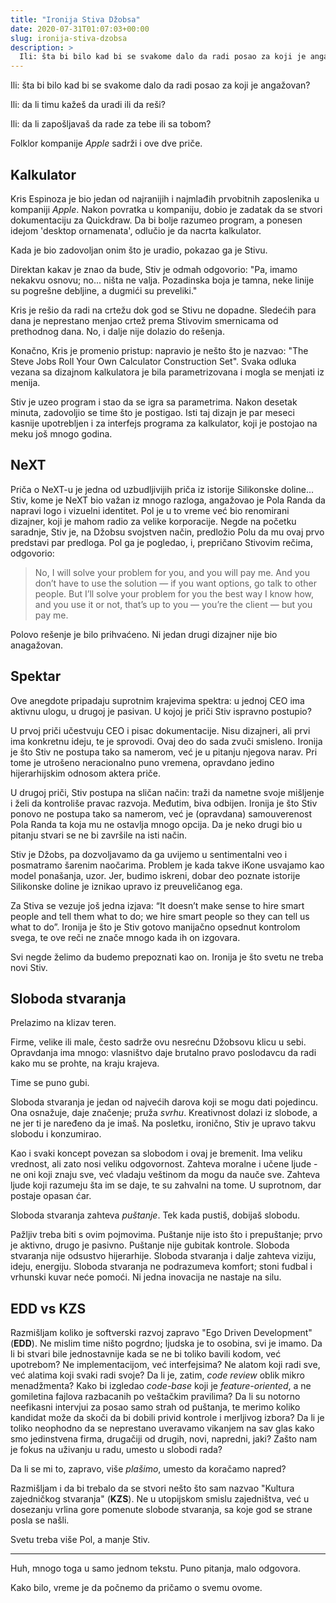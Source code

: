 ```yaml
---
title: "Ironija Stiva Džobsa"
date: 2020-07-31T01:07:03+00:00
slug: ironija-stiva-dzobsa
description: >
  Ili: šta bi bilo kad bi se svakome dalo da radi posao za koji je angažovan?
---
```


Ili: šta bi bilo kad bi se svakome dalo da radi posao za koji je angažovan?

Ili: da li timu kažeš da uradi ili da reši?

Ili: da li zapošljavaš da rade za tebe ili sa tobom?

Folklor kompanije _Apple_ sadrži i ove dve priče.

## Kalkulator

Kris Espinoza je bio jedan od najranijih i najmlađih prvobitnih zaposlenika u kompaniji _Apple_. Nakon povratka u kompaniju, dobio je zadatak da se stvori dokumentaciju za Quickdraw. Da bi bolje razumeo program, a ponesen idejom 'desktop ornamenata', odlučio je da nacrta kalkulator.

Kada je bio zadovoljan onim što je uradio, pokazao ga je Stivu.

Direktan kakav je znao da bude, Stiv je odmah odgovorio: "Pa, imamo nekakvu osnovu; no... ništa ne valja. Pozadinska boja je tamna, neke linije su pogrešne debljine, a dugmići su preveliki."

Kris je rešio da radi na crtežu dok god se Stivu ne dopadne. Sledećih para dana je neprestano menjao crtež prema Stivovim smernicama od prethodnog dana. No, i dalje nije dolazio do rešenja.

Konačno, Kris je promenio pristup: napravio je nešto što je nazvao: "The Steve Jobs Roll Your Own Calculator Construction Set". Svaka odluka vezana sa dizajnom kalkulatora je bila parametrizovana i mogla se menjati iz menija.

Stiv je uzeo program i stao da se igra sa parametrima. Nakon desetak minuta, zadovoljio se time što je postigao. Isti taj dizajn je par meseci kasnije upotrebljen i za interfejs programa za kalkulator, koji je postojao na meku još mnogo godina.

## NeXT

Priča o NeXT-u je jedna od uzbudljivijih priča iz istorije Silikonske doline... Stiv, kome je NeXT bio važan iz mnogo razloga, angažovao je Pola Randa da napravi logo i vizuelni identitet. Pol je u to vreme već bio renomirani dizajner, koji je mahom radio za velike korporacije. Negde na početku saradnje, Stiv je, na Džobsu svojstven način, predložio Polu da mu ovaj prvo predstavi par predloga. Pol ga je pogledao, i, prepričano Stivovim rečima, odgovorio:

> No, I will solve your problem for you, and you will pay me. And you don’t have to use the solution — if you want options, go talk to other people. But I’ll solve your problem for you the best way I know how, and you use it or not, that’s up to you — you’re the client — but you pay me.

Polovo rešenje je bilo prihvaćeno. Ni jedan drugi dizajner nije bio anagažovan.

## Spektar

Ove anegdote pripadaju suprotnim krajevima spektra: u jednoj CEO ima aktivnu ulogu, u drugoj je pasivan. U kojoj je priči Stiv ispravno postupio?

U prvoj priči učestvuju CEO i pisac dokumentacije. Nisu dizajneri, ali prvi ima konkretnu ideju, te je sprovodi. Ovaj deo do sada zvuči smisleno. Ironija je što Stiv ne postupa tako sa namerom, već je u pitanju njegova narav. Pri tome je utrošeno neracionalno puno vremena, opravdano jedino hijerarhijskim odnosom aktera priče.

U drugoj priči, Stiv postupa na sličan način: traži da nametne svoje mišljenje i želi da kontroliše pravac razvoja. Međutim, biva odbijen. Ironija je što Stiv ponovo ne postupa tako sa namerom, već je (opravdana) samouverenost Pola Randa ta koja mu ne ostavlja mnogo opcija. Da je neko drugi bio u pitanju stvari se ne bi završile na isti način.

Stiv je Džobs, pa dozvoljavamo da ga uvijemo u sentimentalni veo i posmatramo šarenim naočarima. Problem je kada takve iKone usvajamo kao model ponašanja, uzor. Jer, budimo iskreni, dobar deo poznate istorije Silikonske doline je iznikao upravo iz preuveličanog ega.

Za Stiva se vezuje još jedna izjava: “It doesn’t make sense to hire smart people and tell them what to do; we hire smart people so they can tell us what to do”. Ironija je što je Stiv gotovo manijačno opsednut kontrolom svega, te ove reči ne znače mnogo kada ih on izgovara.

Svi negde želimo da budemo prepoznati kao on. Ironija je što svetu ne treba novi Stiv.

## Sloboda stvaranja

Prelazimo na klizav teren.

Firme, velike ili male, često sadrže ovu nesrećnu Džobsovu klicu u sebi. Opravdanja ima mnogo: vlasništvo daje brutalno pravo poslodavcu da radi kako mu se prohte, na kraju krajeva.

Time se puno gubi.

Sloboda stvaranja je jedan od najvećih darova koji se mogu dati pojedincu. Ona osnažuje, daje značenje; pruža _svrhu_. Kreativnost dolazi iz slobode, a ne jer ti je naređeno da je imaš. Na posletku, ironično, Stiv je upravo takvu slobodu i konzumirao.

Kao i svaki koncept povezan sa slobodom i ovaj je bremenit. Ima veliku vrednost, ali zato nosi veliku odgovornost. Zahteva moralne i učene ljude - ne oni koji znaju sve, već vladaju veštinom da mogu da nauče sve. Zahteva ljude koji razumeju šta im se daje, te su zahvalni na tome. U suprotnom, dar postaje opasan ćar.

Sloboda stvaranja zahteva _puštanje_. Tek kada pustiš, dobijaš slobodu.

Pažljiv treba biti s ovim pojmovima. Puštanje nije isto što i prepuštanje; prvo je aktivno, drugo je pasivno. Puštanje nije gubitak kontrole. Sloboda stvaranja nije odsustvo hijerarhije. Sloboda stvaranja i dalje zahteva viziju, ideju, energiju. Sloboda stvaranja ne podrazumeva komfort; stoni fudbal i vrhunski kuvar neće pomoći. Ni jedna inovacija ne nastaje na silu.

## EDD vs KZS

Razmišljam koliko je softverski razvoj zapravo "Ego Driven Development" (**EDD**). Ne mislim time ništo pogrdno; ljudska je to osobina, svi je imamo. Da li bi stvari bile jednostavnije kada se ne bi toliko bavili kodom, već upotrebom? Ne implementacijom, već interfejsima? Ne alatom koji radi sve, već alatima koji svaki radi svoje? Da li je, zatim, _code review_ oblik mikro menadžmenta? Kako bi izgledao _code-base_ koji je _feature-oriented_, a ne gomiletina fajlova razbacanih po veštačkim pravilima? Da li su notorno neefikasni intervjui za posao samo strah od puštanja, te merimo koliko kandidat može da skoči da bi dobili privid kontrole i merljivog izbora? Da li je toliko neophodno da se neprestano uveravamo vikanjem na sav glas kako smo jedinstvena firma, drugačiji od drugih, novi, napredni, jaki? Zašto nam je fokus na uživanju u radu, umesto u slobodi rada?

Da li se mi to, zapravo, više _plašimo_, umesto da koračamo napred?

Razmišljam i da bi trebalo da se stvori nešto što sam nazvao "Kultura zajedničkog stvaranja" (**KZS**). Ne u utopijskom smislu zajedništva, već u dosezanju vrlina gore pomenute slobode stvaranja, sa koje god se strane posla se našli.

Svetu treba više Pol, a manje Stiv.

----

Huh, mnogo toga u samo jednom tekstu. Puno pitanja, malo odgovora.

Kako bilo, vreme je da počnemo da pričamo o svemu ovome.
